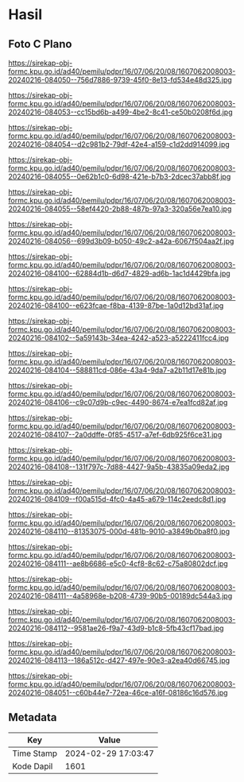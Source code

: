 # Hasil

## Foto C Plano

https://sirekap-obj-formc.kpu.go.id/ad40/pemilu/pdpr/16/07/06/20/08/1607062008003-20240216-084050--756d7886-9739-45f0-8e13-fd534e48d325.jpg

https://sirekap-obj-formc.kpu.go.id/ad40/pemilu/pdpr/16/07/06/20/08/1607062008003-20240216-084053--cc15bd6b-a499-4be2-8c41-ce50b0208f6d.jpg

https://sirekap-obj-formc.kpu.go.id/ad40/pemilu/pdpr/16/07/06/20/08/1607062008003-20240216-084054--d2c981b2-79df-42e4-a159-c1d2dd914099.jpg

https://sirekap-obj-formc.kpu.go.id/ad40/pemilu/pdpr/16/07/06/20/08/1607062008003-20240216-084055--0e62b1c0-6d98-421e-b7b3-2dcec37abb8f.jpg

https://sirekap-obj-formc.kpu.go.id/ad40/pemilu/pdpr/16/07/06/20/08/1607062008003-20240216-084055--58ef4420-2b88-487b-97a3-320a56e7ea10.jpg

https://sirekap-obj-formc.kpu.go.id/ad40/pemilu/pdpr/16/07/06/20/08/1607062008003-20240216-084056--699d3b09-b050-49c2-a42a-6067f504aa2f.jpg

https://sirekap-obj-formc.kpu.go.id/ad40/pemilu/pdpr/16/07/06/20/08/1607062008003-20240216-084100--62884d1b-d6d7-4829-ad6b-1ac1d4429bfa.jpg

https://sirekap-obj-formc.kpu.go.id/ad40/pemilu/pdpr/16/07/06/20/08/1607062008003-20240216-084100--e623fcae-f8ba-4139-87be-1a0d12bd31af.jpg

https://sirekap-obj-formc.kpu.go.id/ad40/pemilu/pdpr/16/07/06/20/08/1607062008003-20240216-084102--5a59143b-34ea-4242-a523-a5222411fcc4.jpg

https://sirekap-obj-formc.kpu.go.id/ad40/pemilu/pdpr/16/07/06/20/08/1607062008003-20240216-084104--588811cd-086e-43a4-9da7-a2b11d17e81b.jpg

https://sirekap-obj-formc.kpu.go.id/ad40/pemilu/pdpr/16/07/06/20/08/1607062008003-20240216-084106--c9c07d9b-c9ec-4490-8674-e7ea1fcd82af.jpg

https://sirekap-obj-formc.kpu.go.id/ad40/pemilu/pdpr/16/07/06/20/08/1607062008003-20240216-084107--2a0ddffe-0f85-4517-a7ef-6db925f6ce31.jpg

https://sirekap-obj-formc.kpu.go.id/ad40/pemilu/pdpr/16/07/06/20/08/1607062008003-20240216-084108--131f797c-7d88-4427-9a5b-43835a09eda2.jpg

https://sirekap-obj-formc.kpu.go.id/ad40/pemilu/pdpr/16/07/06/20/08/1607062008003-20240216-084109--f00a515d-4fc0-4a45-a679-114c2eedc8d1.jpg

https://sirekap-obj-formc.kpu.go.id/ad40/pemilu/pdpr/16/07/06/20/08/1607062008003-20240216-084110--81353075-000d-481b-9010-a3849b0ba8f0.jpg

https://sirekap-obj-formc.kpu.go.id/ad40/pemilu/pdpr/16/07/06/20/08/1607062008003-20240216-084111--ae8b6686-e5c0-4cf8-8c62-c75a80802dcf.jpg

https://sirekap-obj-formc.kpu.go.id/ad40/pemilu/pdpr/16/07/06/20/08/1607062008003-20240216-084111--4a58968e-b208-4739-90b5-00189dc544a3.jpg

https://sirekap-obj-formc.kpu.go.id/ad40/pemilu/pdpr/16/07/06/20/08/1607062008003-20240216-084112--9581ae26-f9a7-43d9-b1c8-5fb43cf17bad.jpg

https://sirekap-obj-formc.kpu.go.id/ad40/pemilu/pdpr/16/07/06/20/08/1607062008003-20240216-084113--186a512c-d427-497e-90e3-a2ea40d66745.jpg

https://sirekap-obj-formc.kpu.go.id/ad40/pemilu/pdpr/16/07/06/20/08/1607062008003-20240216-084051--c60b44e7-72ea-46ce-a16f-08186c16d576.jpg


## Metadata

| Key        | Value               |
| ---------- | ------------------- |
| Time Stamp | 2024-02-29 17:03:47 |
| Kode Dapil | 1601                |



